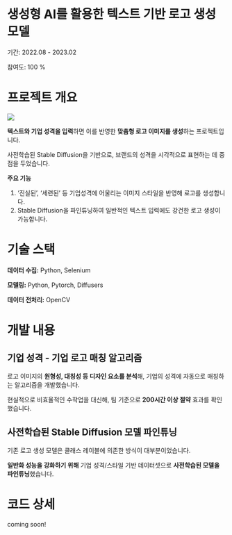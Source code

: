 # 생성형 AI를 활용한 텍스트 기반 로고 생성 모델 
기간: 2022.08 - 2023.02 

참여도: 100 % 

# 프로젝트 개요 
![](assets\로고_티저.png)

**텍스트와 기업 성격을 입력**하면 이를 반영한 **맞춤형 로고 이미지를 생성**하는 프로젝트입니다.

사전학습된 Stable Diffusion을 기반으로, 브랜드의 성격을 시각적으로 표현하는 데 중점을 두었습니다.

**주요 기능** 

1. ‘진실된’, ‘세련된’ 등 기업성격에 어울리는 이미지 스타일을 반영해 로고를 생성합니다.
2. Stable Diffusion을 파인튜닝하여 일반적인 텍스트 입력에도 강건한 로고 생성이 가능합니다.

# 기술 스택 
**데이터 수집:** Python, Selenium

**모델링:** Python, Pytorch, Diffusers

**데이터 전처리:** OpenCV

# 개발 내용 
## 기업 성격 - 기업 로고 매칭 알고리즘

로고 이미지의 **원형성, 대칭성 등 디자인 요소를 분석**해, 기업의 성격에 자동으로 매칭하는 알고리즘을 개발했습니다. 

현실적으로 비효율적인 수작업을 대신해, 팀 기준으로 **200시간 이상 절약** 효과를 확인했습니다.

## 사전학습된 Stable Diffusion 모델 파인튜닝

기존 로고 생성 모델은 클래스 레이블에 의존한 방식이 대부분이었습니다. 

**일반화 성능을 강화하기 위해** 기업 성격/스타일 기반 데이터셋으로 **사전학습된 모델을 파인튜닝**했습니다.

# 코드 상세 

coming soon!